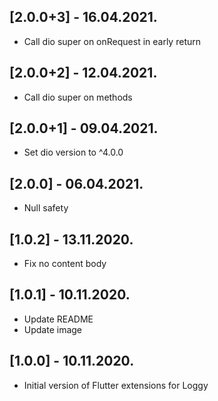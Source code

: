 ## [2.0.0+3] - 16.04.2021.

- Call dio super on onRequest in early return

## [2.0.0+2] - 12.04.2021.

- Call dio super on methods

## [2.0.0+1] - 09.04.2021.

- Set dio version to ^4.0.0

## [2.0.0] - 06.04.2021.

- Null safety

## [1.0.2] - 13.11.2020.

- Fix no content body

## [1.0.1] - 10.11.2020.

- Update README
- Update image

## [1.0.0] - 10.11.2020.

- Initial version of Flutter extensions for Loggy